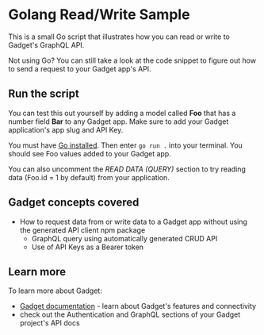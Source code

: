 # Golang Read/Write Sample

This is a small Go script that illustrates how you can read or write to Gadget's GraphQL API.

Not using Go? You can still take a look at the code snippet to figure out how to send a request to your Gadget app's API.

## Run the script

You can test this out yourself by adding a model called **Foo** that has a number field **Bar** to any Gadget app. Make sure to add your Gadget application's app slug and API Key.

You must have [Go installed](https://go.dev/doc/install). Then enter `go run .` into your terminal. You should see Foo values added to your Gadget app.

You can also uncomment the _READ DATA (QUERY)_ section to try reading data (Foo.id = 1 by default) from your application.

## Gadget concepts covered

- How to request data from or write data to a Gadget app without using the generated API client npm package
  - GraphQL query using automatically generated CRUD API
  - Use of API Keys as a Bearer token

## Learn more

To learn more about Gadget:

- [Gadget documentation](https://docs.gadget.dev) - learn about Gadget's features and connectivity
- check out the Authentication and GraphQL sections of your Gadget project's API docs

